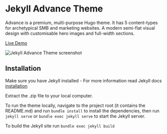 # Jekyll Advance Theme

Advance is a premium, multi-purpose Hugo theme. It has 5 content-types for archetypical SMB and marketing websites. A modern semi-flat visual design with customisable hero images and full-width sections.

[Live Demo](https://jekyll-advance-pro.netlify.com/)

![Jekyll Advance Theme screenshot](https://www.zerostatic.io/theme/jekyll-advance-pro/screenshot.png)

## Installation

Make sure you have Jekyll installed - For more information read Jekyll docs [installation](https://jekyllrb.com/docs/installation/)

Extract the .zip file to your local computer.

To run the theme locally, navigate to the project root (it contains the README.md) and run `bundle install` to install the dependencies, then run `jekyll serve` or `bundle exec jekyll serve` to start the Jekyll server.

To build the Jekyll site run `bundle exec jekyll build`
